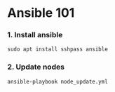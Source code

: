# Ansible 101

### 1. Install ansible
```shell
sudo apt install sshpass ansible
```

### 2. Update nodes
```shell
ansible-playbook node_update.yml
```
